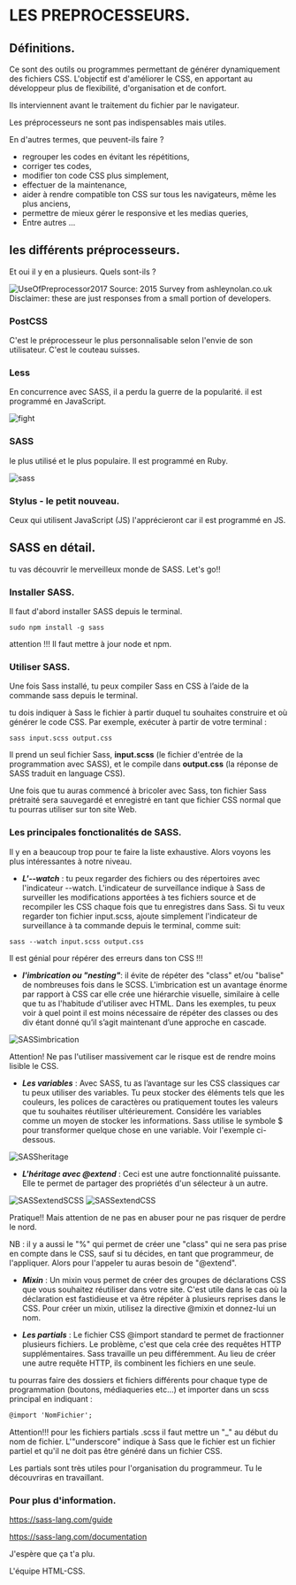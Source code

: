 # LES PREPROCESSEURS.

## Définitions.

Ce sont des outils ou programmes permettant de générer dynamiquement des fichiers CSS. L'objectif est d'améliorer le CSS, en apportant au développeur plus de flexibilité, d'organisation et de confort.

Ils interviennent avant le traitement du fichier par le navigateur.

Les préprocesseurs ne sont pas indispensables mais utiles.

 En d'autres termes, que peuvent-ils faire ?

 * regrouper les codes en évitant les répétitions,
 * corriger tes codes,
 * modifier ton code CSS plus simplement,
 * effectuer de la maintenance,
 * aider à rendre compatible ton CSS sur tous les navigateurs, même les plus anciens,
 * permettre de mieux gérer le responsive et les medias queries,
 * Entre autres ...


## les différents préprocesseurs.

Et oui il y en a plusieurs. Quels sont-ils ?

![UseOfPreprocessor2017](https://www.keycdn.com/img/blog/sass-vs-less-poll.webp)
Source: 2015 Survey from ashleynolan.co.uk Disclaimer: these are just responses from a small portion of developers.

### PostCSS
C'est le préprocesseur le plus personnalisable selon l'envie de son utilisateur. C'est le couteau suisses.

### Less
En concurrence avec SASS, il a perdu la guerre de la popularité.
il est programmé en JavaScript.

![fight](https://blog.rapid7.com/content/images/le-img/2014/10/which-css-preprocessor-should-you-choose.png)

### SASS
le plus utilisé et le plus populaire.
Il est programmé en Ruby.

![sass](https://zestedesavoir.com/media/galleries/848/caf928bf-ca8a-4170-b9c2-501a52c9e65c.png)


### Stylus - le petit nouveau.
Ceux qui utilisent JavaScript (JS) l'apprécieront car il est programmé en JS.



## SASS en détail.

tu vas découvrir le merveilleux monde de SASS. Let's go!!


### Installer SASS.

Il faut d'abord installer  SASS depuis le terminal.

```
sudo npm install -g sass
```

attention !!! Il faut mettre à jour node et npm.


### Utiliser SASS.

Une fois Sass installé, tu peux compiler Sass en CSS à l’aide de la commande sass depuis le terminal.

tu dois indiquer à Sass le fichier à partir duquel tu souhaites construire et où générer le code CSS. Par exemple, exécuter à partir de votre terminal :

```
sass input.scss output.css
```
Il prend un seul fichier Sass, **input.scss** (le fichier d'entrée de la programmation avec SASS), et le compile dans **output.css** (la réponse de SASS traduit en language CSS).

Une fois que tu auras commencé à bricoler avec Sass, ton fichier Sass prétraité sera sauvegardé et enregistré en tant que fichier CSS normal que tu pourras utiliser sur ton site Web.


### Les principales fonctionalités de SASS.

Il y en a beaucoup trop pour te faire la liste exhaustive. Alors voyons les plus intéressantes à notre niveau.


* _**L'--watch**_ : tu peux regarder des fichiers ou des répertoires avec l'indicateur --watch. L'indicateur de surveillance indique à Sass de surveiller les modifications apportées à tes fichiers source et de recompiler les CSS chaque fois que tu enregistres dans Sass. Si tu veux regarder ton fichier input.scss, ajoute simplement l'indicateur de surveillance à ta commande depuis le terminal, comme suit:

```
sass --watch input.scss output.css
```

Il est génial pour répérer des erreurs dans ton CSS !!!


* _**l'imbrication ou "nesting"**_: il évite de répéter des "class" et/ou "balise" de nombreuses fois dans le SCSS. L'imbrication est un avantage énorme par rapport à CSS car elle crée une hiérarchie visuelle, similaire à celle que tu as l'habitude d'utiliser avec HTML. Dans les exemples, tu peux voir à quel point il est moins nécessaire de répéter des classes ou des div étant donné qu’il s’agit maintenant d’une approche en cascade.

![SASSimbrication](https://github.com/yes-we-web/HTML-CSS/blob/master/Article_CSS/images/SASSImbrication.jpg?raw=true)

Attention! Ne pas l'utiliser massivement car le risque  est de rendre moins lisible le CSS.


* _**Les variables**_ : Avec SASS, tu as l’avantage sur les CSS classiques car tu peux utiliser des variables. Tu peux stocker des éléments tels que les couleurs, les polices de caractères ou pratiquement toutes les valeurs que tu souhaites réutiliser ultérieurement. Considére les variables comme un moyen de stocker les informations. Sass utilise le symbole $ pour transformer quelque chose en une variable. Voir l'exemple ci-dessous.

![SASSheritage](https://github.com/yes-we-web/HTML-CSS/blob/master/Article_CSS/images/variablesexampleSASS.jpg)


* _**L'héritage avec @extend**_ : Ceci est une autre fonctionnalité puissante. Elle te permet de partager des propriétés d'un sélecteur à un autre.

![SASSextendSCSS](https://github.com/yes-we-web/HTML-CSS/blob/master/Article_CSS/images/extendSASS.jpg)
![SASSextendCSS](https://github.com/yes-we-web/HTML-CSS/blob/master/Article_CSS/images/extend2SASS.jpg)

Pratique!! Mais attention de ne pas en abuser pour ne pas risquer de perdre le nord.

NB : il y a aussi le "%" qui permet de créer une "class" qui ne sera pas prise en compte dans le CSS, sauf si tu décides, en tant que programmeur, de l'appliquer. Alors pour l'appeler tu auras besoin de "@extend".


* _**Mixin**_ : Un mixin vous permet de créer des groupes de déclarations CSS que vous souhaitez réutiliser dans votre site. C'est utile dans le cas où la déclaration est fastidieuse et va être répéter à plusieurs reprises dans le CSS. Pour créer un mixin, utilisez la directive @mixin et donnez-lui un nom.


* _**Les partials**_ : Le fichier CSS @import standard te permet de fractionner plusieurs fichiers. Le problème, c'est que cela crée des requêtes HTTP supplémentaires. Sass travaille un peu différemment. Au lieu de créer une autre requête HTTP, ils combinent les fichiers en une seule.

tu pourras faire des dossiers et fichiers différents pour chaque type de programmation (boutons, médiaqueries etc...) et importer dans un scss principal en indiquant :
```md
@import 'NomFichier';
```
Attention!!! pour les fichiers partials .scss il faut mettre un "_" au début du nom de fichier. L'"underscore" indique à Sass que le fichier est un fichier partiel et qu'il ne doit pas être généré dans un fichier CSS.

Les partials sont très utiles pour l'organisation du programmeur. Tu le découvriras en travaillant.


### Pour plus d'information.

https://sass-lang.com/guide

https://sass-lang.com/documentation


J'espère que ça t'a plu. 

L'équipe HTML-CSS.


